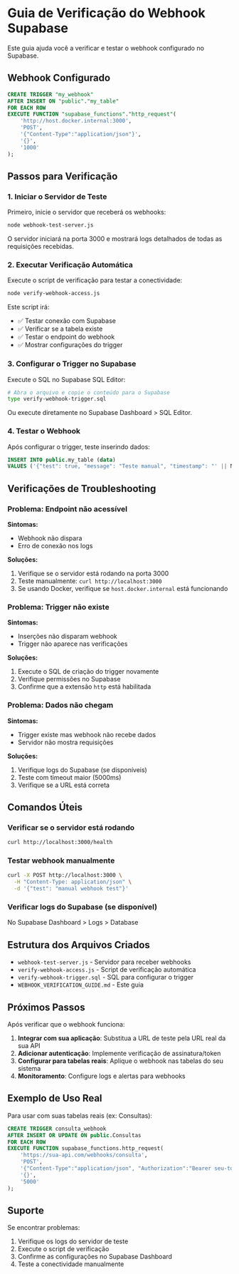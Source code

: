 # Guia de Verificação do Webhook Supabase

Este guia ajuda você a verificar e testar o webhook configurado no Supabase.

## Webhook Configurado

```sql
CREATE TRIGGER "my_webhook" 
AFTER INSERT ON "public"."my_table" 
FOR EACH ROW
EXECUTE FUNCTION "supabase_functions"."http_request"(
    'http://host.docker.internal:3000',
    'POST',
    '{"Content-Type":"application/json"}',
    '{}',
    '1000'
);
```

## Passos para Verificação

### 1. Iniciar o Servidor de Teste

Primeiro, inicie o servidor que receberá os webhooks:

```bash
node webhook-test-server.js
```

O servidor iniciará na porta 3000 e mostrará logs detalhados de todas as requisições recebidas.

### 2. Executar Verificação Automática

Execute o script de verificação para testar a conectividade:

```bash
node verify-webhook-access.js
```

Este script irá:
- ✅ Testar conexão com Supabase
- ✅ Verificar se a tabela existe
- ✅ Testar o endpoint do webhook
- ✅ Mostrar configurações do trigger

### 3. Configurar o Trigger no Supabase

Execute o SQL no Supabase SQL Editor:

```bash
# Abra o arquivo e copie o conteúdo para o Supabase
type verify-webhook-trigger.sql
```

Ou execute diretamente no Supabase Dashboard > SQL Editor.

### 4. Testar o Webhook

Após configurar o trigger, teste inserindo dados:

```sql
INSERT INTO public.my_table (data) 
VALUES ('{"test": true, "message": "Teste manual", "timestamp": "' || NOW() || '"}');
```

## Verificações de Troubleshooting

### Problema: Endpoint não acessível

**Sintomas:**
- Webhook não dispara
- Erro de conexão nos logs

**Soluções:**
1. Verifique se o servidor está rodando na porta 3000
2. Teste manualmente: `curl http://localhost:3000`
3. Se usando Docker, verifique se `host.docker.internal` está funcionando

### Problema: Trigger não existe

**Sintomas:**
- Inserções não disparam webhook
- Trigger não aparece nas verificações

**Soluções:**
1. Execute o SQL de criação do trigger novamente
2. Verifique permissões no Supabase
3. Confirme que a extensão `http` está habilitada

### Problema: Dados não chegam

**Sintomas:**
- Trigger existe mas webhook não recebe dados
- Servidor não mostra requisições

**Soluções:**
1. Verifique logs do Supabase (se disponíveis)
2. Teste com timeout maior (5000ms)
3. Verifique se a URL está correta

## Comandos Úteis

### Verificar se o servidor está rodando
```bash
curl http://localhost:3000/health
```

### Testar webhook manualmente
```bash
curl -X POST http://localhost:3000 \
  -H "Content-Type: application/json" \
  -d '{"test": "manual webhook test"}'
```

### Verificar logs do Supabase (se disponível)
No Supabase Dashboard > Logs > Database

## Estrutura dos Arquivos Criados

- `webhook-test-server.js` - Servidor para receber webhooks
- `verify-webhook-access.js` - Script de verificação automática
- `verify-webhook-trigger.sql` - SQL para configurar o trigger
- `WEBHOOK_VERIFICATION_GUIDE.md` - Este guia

## Próximos Passos

Após verificar que o webhook funciona:

1. **Integrar com sua aplicação**: Substitua a URL de teste pela URL real da sua API
2. **Adicionar autenticação**: Implemente verificação de assinatura/token
3. **Configurar para tabelas reais**: Aplique o webhook nas tabelas do seu sistema
4. **Monitoramento**: Configure logs e alertas para webhooks

## Exemplo de Uso Real

Para usar com suas tabelas reais (ex: Consultas):

```sql
CREATE TRIGGER consulta_webhook
AFTER INSERT OR UPDATE ON public.Consultas
FOR EACH ROW
EXECUTE FUNCTION supabase_functions.http_request(
    'https://sua-api.com/webhooks/consulta',
    'POST',
    '{"Content-Type":"application/json", "Authorization":"Bearer seu-token"}',
    '{}',
    '5000'
);
```

## Suporte

Se encontrar problemas:
1. Verifique os logs do servidor de teste
2. Execute o script de verificação
3. Confirme as configurações no Supabase Dashboard
4. Teste a conectividade manualmente